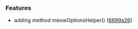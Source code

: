 
### Features

* adding method meowOptionsHelper() ([6699a26](https://github.com/aversini/teeny-js-utilities/commit/6699a26c5f3880fdf26db57a0dfbdb6a6acfc653))

